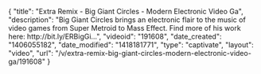 {
    "title": "Extra Remix - Big Giant Circles - Modern Electronic Video Ga",
    "description": "Big Giant Circles brings an electronic flair to the music of video games from Super Metroid to Mass Effect. Find more of his work here: http:\/\/bit.ly\/ERBigGi...",
    "videoid": "191608",
    "date_created": "1406055182",
    "date_modified": "1418181771",
    "type": "captivate",
    "layout": "video",
    "url": "\/v\/extra-remix-big-giant-circles-modern-electronic-video-ga\/191608"
}